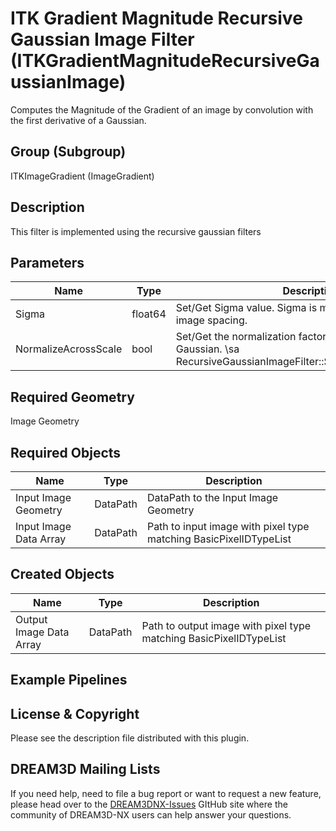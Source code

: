 # ITK Gradient Magnitude Recursive Gaussian Image Filter (ITKGradientMagnitudeRecursiveGaussianImage)

Computes the Magnitude of the Gradient of an image by convolution with the first derivative of a Gaussian.

## Group (Subgroup)

ITKImageGradient (ImageGradient)

## Description

This filter is implemented using the recursive gaussian filters

## Parameters

| Name | Type | Description |
|------|------|-------------|
| Sigma | float64 | Set/Get Sigma value. Sigma is measured in the units of image spacing. |
| NormalizeAcrossScale | bool | Set/Get the normalization factor that will be used for the Gaussian. \sa RecursiveGaussianImageFilter::SetNormalizeAcrossScale |

## Required Geometry

Image Geometry

## Required Objects

| Name |Type | Description |
|-----|------|-------------|
| Input Image Geometry | DataPath | DataPath to the Input Image Geometry |
| Input Image Data Array | DataPath | Path to input image with pixel type matching BasicPixelIDTypeList |

## Created Objects

| Name |Type | Description |
|-----|------|-------------|
| Output Image Data Array | DataPath | Path to output image with pixel type matching BasicPixelIDTypeList |

## Example Pipelines

## License & Copyright

Please see the description file distributed with this plugin.

## DREAM3D Mailing Lists

If you need help, need to file a bug report or want to request a new feature, please head over to the [DREAM3DNX-Issues](https://github.com/BlueQuartzSoftware/DREAM3DNX-Issues/discussions) GItHub site where the community of DREAM3D-NX users can help answer your questions.
